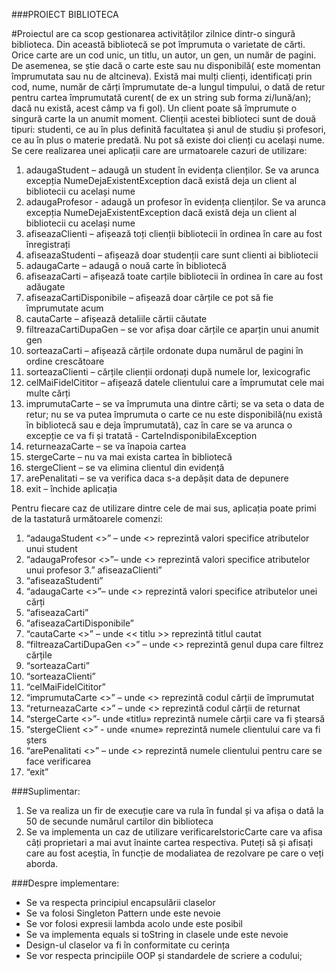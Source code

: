 ###PROIECT BIBLIOTECA

#Proiectul are ca scop gestionarea activităților zilnice dintr-o singură biblioteca. Din această bibliotecă se pot împrumuta o varietate de cărti. Orice carte are un cod unic, un titlu, un autor, un gen, un număr de pagini. De asemenea, se știe dacă o carte este sau nu disponibilă( este momentan împrumutata sau nu de altcineva). Există mai mulți clienți, identificați prin cod, nume, număr de cărți împrumutate de-a lungul timpului, o dată de retur pentru cartea împrumutată curent( de ex un string sub forma zi/lună/an); dacă nu există, acest câmp va fi gol). Un client poate să împrumute o singură carte la un anumit moment. Clienții acestei biblioteci sunt de două tipuri: studenti, ce au în plus definită facultatea și anul de studiu și profesori, ce au în plus o materie predată. Nu pot să existe doi clienți cu același nume. 
Se cere realizarea unei aplicații care are urmatoarele cazuri de utilizare: 
1. adaugaStudent – adaugă un student în evidența clienților. Se va arunca excepția NumeDejaExistentException dacă există deja un client al bibliotecii cu același nume 
2. adaugaProfesor - adaugă un profesor în evidența clienților. Se va arunca excepția NumeDejaExistentException dacă există deja un client al bibliotecii cu același nume 
3. afiseazaClienti – afișează toți clienții bibliotecii în ordinea în care au fost înregistrați 
4. afiseazaStudenti – afișează doar studenții care sunt clienti ai bibliotecii 
5. adaugaCarte – adaugă o nouă carte în bibliotecă 
6. afiseazaCarti – afișează toate carțile bibliotecii în ordinea în care au fost adăugate 
7. afiseazaCartiDisponibile – afișează doar cărțile ce pot să fie împrumutate acum 
8. cautaCarte – afișează detaliile cărtii căutate 
9. filtreazaCartiDupaGen – se vor afișa doar cărțile ce aparțin unui anumit gen 
10. sorteazaCarti – afișează cărțile ordonate dupa numărul de pagini în ordine crescătoare 
11. sorteazaClienti – cărțile clienții ordonați după numele lor, lexicografic 
12. celMaiFidelCititor – afișează datele clientului care a împrumutat cele mai multe cărți 
13. imprumutaCarte – se va împrumuta una dintre cărti; se va seta o data de retur; nu se va putea împrumuta o carte ce nu este disponibilă(nu există în bibliotecă sau e deja împrumutată), caz în care se va arunca o excepție ce va fi și tratată - CarteIndisponibilaException 
14. returneazaCarte – se va înapoia cartea 
15. stergeCarte – nu va mai exista cartea în bibliotecă 
16. stergeClient – se va elimina clientul din evidență 
17. arePenalitati – se va verifica daca s-a depășit data de depunere 
18. exit – închide aplicația 

Pentru fiecare caz de utilizare dintre cele de mai sus, aplicația poate primi de la tastatură următoarele 
comenzi: 
1. “adaugaStudent <<atribute specifice>>” – unde <<atribute specifice>> reprezintă valori specifice atributelor unui student 
2. “adaugaProfesor <<atribute specifice>>”– unde <<atribute specifice>> reprezintă valori specifice atributelor unui profesor 
3.” afiseazaClienti” 
4. “afiseazaStudenti” 
5. “adaugaCarte <<atribute specifice>>”– unde <<atribute specifice>> reprezintă valori specifice atributelor unei cărți 
6. “afiseazaCarti” 
7. “afiseazaCartiDisponibile” 
8. “cautaCarte <<titlu>>” – unde << titlu >> reprezintă titlul cautat 
9. “filtreazaCartiDupaGen <<gen>>” – unde <<gen>> reprezintă genul dupa care filtrez cărțile 
10. “sorteazaCarti” 
11. “sorteazaClienti” 
12. “celMaiFidelCititor” 
13. “imprumutaCarte <<cod>>” – unde <<cod>> reprezintă codul cărții de împrumutat 
14. “returneazaCarte <<cod>>” – unde <<cod>> reprezintă codul cărții de returnat 
15. “stergeCarte <<titlu>>”- unde «titlu» reprezintă numele cărții care va fi ștearsă 
16. “stergeClient <<nume>>” - unde «nume» reprezintă numele clientului care va fi șters  
17. “arePenalitati <<nume>>” – unde <<nume>> reprezintă numele clientului pentru care se face verificarea 
18. “exit”  

###Suplimentar: 
1. Se va realiza un fir de execuție care va rula în fundal și va afișa o dată la 50 de secunde numărul 
cartilor din biblioteca  
2. Se va implementa un caz de utilizare verificareIstoricCarte care va afisa câți proprietari a mai avut înainte cartea respectiva. Puteți să și afisați care au fost aceștia, în funcție de modaliatea de rezolvare pe care o veți aborda. 

###Despre implementare: 
* Se va respecta principiul encapsulării claselor  
* Se va folosi Singleton Pattern unde este nevoie 
* Se vor folosi expresii lambda acolo unde este posibil  
* Se va implementa equals si toString in clasele unde este nevoie  
* Design-ul claselor va fi în conformitate cu cerința 
* Se vor respecta principiile OOP și standardele de scriere a codului;
